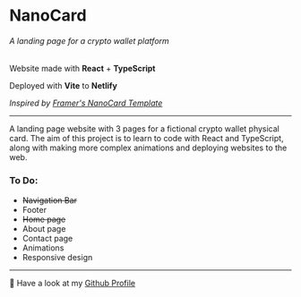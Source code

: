 # NanoCard

###### A landing page for a crypto wallet platform

Website made with **React** + **TypeScript**

Deployed with **Vite** to **Netlify**

_Inspired by [Framer's NanoCard Template](https://nanocard.framer.website/)_

---

A landing page website with 3 pages for a fictional crypto wallet physical card.
The aim of this project is to learn to code with React and TypeScript, along with making more complex animations and deploying websites to the web.

### To Do:

- ~~Navigation Bar~~
- Footer
- ~~Home page~~
- About page
- Contact page
- Animations
- Responsive design

---

🚀 Have a look at my [Github Profile](https://github.com/diogoagostinho)
